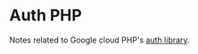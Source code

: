 # Auth PHP

Notes related to Google cloud PHP's [auth library](https://github.com/googleapis/google-auth-library-php).

